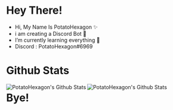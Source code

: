   #  Hey There!
- Hi, My Name Is PotatoHexagon ✨
- i am creating a Discord Bot 🤖
- I’m currently learning everything 👀
- Discord : PotatoHexagon#6969

# Github Stats
<img align="left" alt="PotatoHexagon's Github Stats" src="https://github-readme-stats.vercel.app/api?username=PotatoHexagon&show_icons=true&theme=tokyonight&hide_border=true" />
<img align="left" alt="PotatoHexagon's Github Stats" src="https://github-readme-stats.vercel.app/api/top-langs?username=PotatoHexagon&show_icons=true&theme=tokyonight&layout=compact&hide_border=true" />

# Bye!
